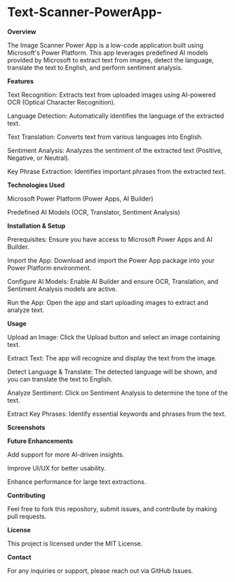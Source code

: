 # Text-Scanner-PowerApp-
**Overview**

The Image Scanner Power App is a low-code application built using Microsoft's Power Platform. This app leverages predefined AI models provided by Microsoft to extract text from images, detect the language, translate the text to English, and perform sentiment analysis.

**Features**

Text Recognition: Extracts text from uploaded images using AI-powered OCR (Optical Character Recognition).

Language Detection: Automatically identifies the language of the extracted text.

Text Translation: Converts text from various languages into English.

Sentiment Analysis: Analyzes the sentiment of the extracted text (Positive, Negative, or Neutral).

Key Phrase Extraction: Identifies important phrases from the extracted text.

**Technologies Used**

Microsoft Power Platform (Power Apps, AI Builder)

Predefined AI Models (OCR, Translator, Sentiment Analysis)

**Installation & Setup**

Prerequisites: Ensure you have access to Microsoft Power Apps and AI Builder.

Import the App: Download and import the Power App package into your Power Platform environment.

Configure AI Models: Enable AI Builder and ensure OCR, Translation, and Sentiment Analysis models are active.

Run the App: Open the app and start uploading images to extract and analyze text.

**Usage**

Upload an Image: Click the Upload button and select an image containing text.

Extract Text: The app will recognize and display the text from the image.

Detect Language & Translate: The detected language will be shown, and you can translate the text to English.

Analyze Sentiment: Click on Sentiment Analysis to determine the tone of the text.

Extract Key Phrases: Identify essential keywords and phrases from the text.

**Screenshots**



**Future Enhancements**

Add support for more AI-driven insights.

Improve UI/UX for better usability.

Enhance performance for large text extractions.

**Contributing**

Feel free to fork this repository, submit issues, and contribute by making pull requests.

**License**

This project is licensed under the MIT License.

**Contact**

For any inquiries or support, please reach out via GitHub Issues.
